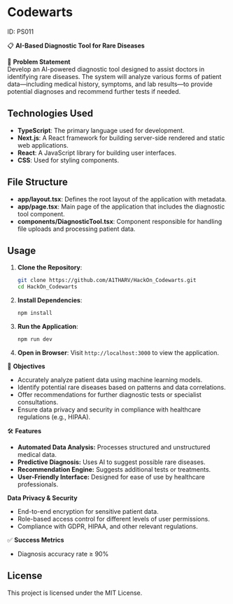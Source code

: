 # Codewarts

ID: PS011
 
📋 **AI-Based Diagnostic Tool for Rare Diseases**  

🚀 **Problem Statement**  
Develop an AI-powered diagnostic tool designed to assist doctors in identifying rare diseases. The system will analyze various forms of patient data—including medical history, symptoms, and lab results—to provide potential diagnoses and recommend further tests if needed.  


## Technologies Used

- **TypeScript**: The primary language used for development.
- **Next.js**: A React framework for building server-side rendered and static web applications.
- **React**: A JavaScript library for building user interfaces.
- **CSS**: Used for styling components.

## File Structure

- **app/layout.tsx**: Defines the root layout of the application with metadata.
- **app/page.tsx**: Main page of the application that includes the diagnostic tool component.
- **components/DiagnosticTool.tsx**: Component responsible for handling file uploads and processing patient data.

## Usage

1. **Clone the Repository**:
    ```sh
    git clone https://github.com/A1THARV/HackOn_Codewarts.git
    cd HackOn_Codewarts
    ```

2. **Install Dependencies**:
    ```sh
    npm install
    ```

3. **Run the Application**:
    ```sh
    npm run dev
    ```

4. **Open in Browser**:
    Visit `http://localhost:3000` to view the application.


🎯 **Objectives**  
- Accurately analyze patient data using machine learning models.  
- Identify potential rare diseases based on patterns and data correlations.  
- Offer recommendations for further diagnostic tests or specialist consultations.  
- Ensure data privacy and security in compliance with healthcare regulations (e.g., HIPAA).  

🛠️ **Features**  
- **Automated Data Analysis:** Processes structured and unstructured medical data.  
- **Predictive Diagnosis:** Uses AI to suggest possible rare diseases.  
- **Recommendation Engine:** Suggests additional tests or treatments.  
- **User-Friendly Interface:** Designed for ease of use by healthcare professionals.  

 **Data Privacy & Security**  
- End-to-end encryption for sensitive patient data.  
- Role-based access control for different levels of user permissions.  
- Compliance with GDPR, HIPAA, and other relevant regulations.  

✅ **Success Metrics**  
- Diagnosis accuracy rate ≥ 90%  

## License

This project is licensed under the MIT License.
